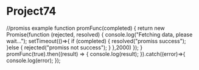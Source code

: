 # Project74

//promiss example
function promFunc(completed)
{
  return new Promise(function (rejected, resolved)
  {
    console.log("Fetching data, please wait...");
    setTimeout(()=>{
      if (completed)
      {
        resolved("promiss success");
      }else
      {
        rejected("promiss not success");
      }
    },2000)
  });
}
promFunc(true).then((result) => {
  console.log(result);
}).catch((error)=>{
  console.log(error);
});
  
